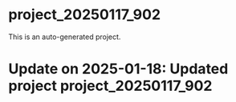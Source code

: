 # project_20250117_902

This is an auto-generated project.

# Update on 2025-01-18: Updated project project_20250117_902
